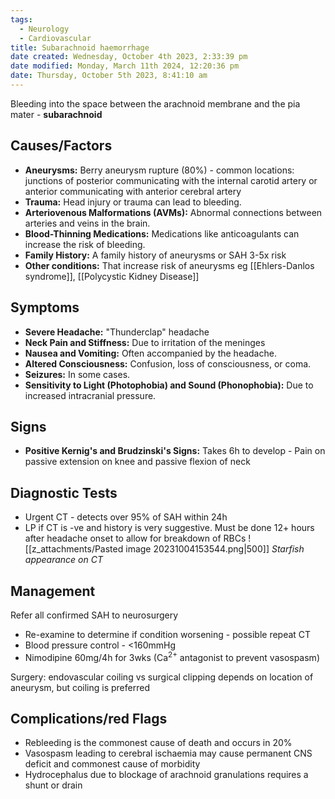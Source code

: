 ```yaml
---
tags:
  - Neurology
  - Cardiovascular
title: Subarachnoid haemorrhage
date created: Wednesday, October 4th 2023, 2:33:39 pm
date modified: Monday, March 11th 2024, 12:20:36 pm
date: Thursday, October 5th 2023, 8:41:10 am
---
```

Bleeding into the space between the arachnoid membrane and the pia mater - **subarachnoid**
## Causes/Factors

- **Aneurysms:** Berry aneurysm rupture (80%) - common locations: junctions of posterior communicating with the internal carotid artery or anterior communicating with anterior cerebral artery
- **Trauma:** Head injury or trauma can lead to bleeding.
- **Arteriovenous Malformations (AVMs):** Abnormal connections between arteries and veins in the brain.
- **Blood-Thinning Medications:** Medications like anticoagulants can increase the risk of bleeding.
- **Family History:** A family history of aneurysms or SAH 3-5x risk
- **Other conditions:** That increase risk of aneurysms eg [[Ehlers-Danlos syndrome]], [[Polycystic Kidney Disease]] 

## Symptoms

- **Severe Headache:** "Thunderclap" headache
- **Neck Pain and Stiffness:** Due to irritation of the meninges
- **Nausea and Vomiting:** Often accompanied by the headache.
- **Altered Consciousness:** Confusion, loss of consciousness, or coma.
- **Seizures:** In some cases.
- **Sensitivity to Light (Photophobia) and Sound (Phonophobia):** Due to increased intracranial pressure.

## Signs

- **Positive Kernig's and Brudzinski's Signs:** Takes 6h to develop - Pain on passive extension on knee and passive flexion of neck

## Diagnostic Tests

- Urgent CT - detects over 95% of SAH within 24h
- LP if CT is -ve and history is very suggestive. Must be done 12+ hours after headache onset to allow for breakdown of RBCs
![[z_attachments/Pasted image 20231004153544.png|500]]
_Starfish appearance on CT_
## Management

Refer all confirmed SAH to neurosurgery
- Re-examine to determine if condition worsening - possible repeat CT
- Blood pressure control - <160mmHg
- Nimodipine 60mg/4h for 3wks (Ca$^{2+}$ antagonist to prevent vasospasm)

Surgery: endovascular coiling vs surgical clipping depends on location of aneurysm, but coiling is preferred

## Complications/red Flags

- Rebleeding is the commonest cause of death and occurs in 20% 
- Vasospasm leading to cerebral ischaemia may cause permanent CNS deficit and commonest cause of morbidity
- Hydrocephalus due to blockage of arachnoid granulations requires a shunt or drain